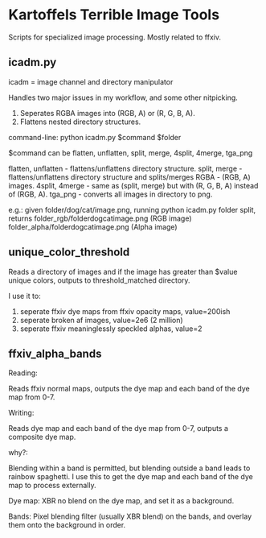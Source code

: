 
# Kartoffels Terrible Image Tools

Scripts for specialized image processing. Mostly related to ffxiv.




## icadm.py

icadm = image channel and directory manipulator

Handles two major issues in my workflow, and some other nitpicking.

1. Seperates RGBA images into (RGB, A) or (R, G, B, A).
2. Flattens nested directory structures.

command-line: python icadm.py $command $folder

$command can be flatten, unflatten, split, merge, 4split, 4merge, tga_png

flatten, unflatten - flattens/unflattens directory structure.
split, merge -  flattens/unflattens directory structure and splits/merges RGBA - (RGB, A) images.
4split, 4merge - same as (split, merge) but with (R, G, B, A) instead of (RGB, A).
tga_png - converts all images in directory to png.

e.g.: given folder/dog/cat/image.png, running python icadm.py folder split, returns 
folder_rgb/folderdogcatimage.png (RGB image)
folder_alpha/folderdogcatimage.png (Alpha image)


## unique_color_threshold

Reads a directory of images and if the image has greater than $value unique colors, outputs to threshold_matched directory.

I use it to:
1. seperate ffxiv dye maps from ffxiv opacity maps, value=200ish
2. seperate broken af images, value=2e6 (2 million)
3. seperate ffxiv meaninglessly speckled alphas, value=2

## ffxiv_alpha_bands

Reading:

Reads ffxiv normal maps, outputs the dye map and each band of the dye map from 0-7.

Writing:

Reads dye map and each band of the dye map from 0-7, outputs a composite dye map.

why?:

Blending within a band is permitted, but blending outside a band leads to rainbow spaghetti. 
I use this to get the dye map and each band of the dye map to process externally.

Dye map: XBR no blend on the dye map, and set it as a background.

Bands: Pixel blending filter (usually XBR blend) on the bands, and overlay them onto the background in order.
